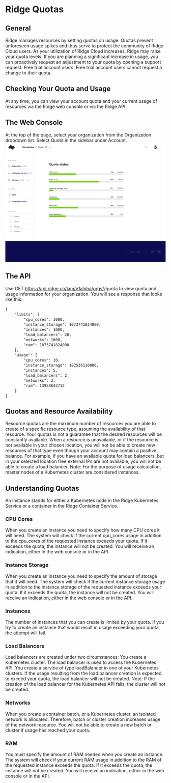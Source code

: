 ﻿
               
 
# Ridge Quotas

## General
Ridge manages resources by setting quotas on usage.  Quotas prevent unforeseen usage spikes and thus serve to protect the community of Ridge Cloud users. 
As your utilization of Ridge Cloud increases, Ridge may raise your quota levels. If you are planning a significant increase in usage, you can proactively request an adjustment to your quota by opening a support request. 
Free trial account users:  Free trial account users cannot request a change to their quota.
 
## Checking Your Quota and Usage
At any time, you can view your account quota and your current usage of resources via the Ridge web console or via the Ridge API.


## The Web Console
At the top of the page, select your organization from the Organization dropdown list. Select Quota in the sidebar under Account. ![quotas-screen](quotas.png)

 
## The API
Use GET https://api.ridge.co/iam/v1alpha/orgs/<org>/quota to view quota and usage information for your organization.
You will see a response that looks like this:
```
{
    "limits": {
        "cpu_cores": 1000,
        "instance_storage": 1073741824000,
        "instances": 1000,
        "load_balancers": 20,
        "networks": 1000,
        "ram": 1073741824000
    },
    "usage": {
        "cpu_cores": 10,
        "instance_storage": 182536110080,
        "instances": 5,
        "load_balancers": 2,
        "networks": 2,
        "ram": 13958643712
    }
}
``` 
 
## Quotas and Resource Availability
Resource quotas are the maximum number of resources you are able to create of a specific resource type, assuming the availability of that resource. Your quotas is not a guarantee that the desired resources will be constantly available. 
When a resource is unavailable, or if the resource is not available in your chosen location, you will not be able to create new resources of that type even though your account may contain a positive balance. For example, if you have an available quota for load balancers, but in your selected location free external IPs are not available,  you will not be able to create a load balancer.
Note: For the purpose of usage calculation, master nodes of a Kubernetes cluster are considered instances.
## Understanding Quotas
An instance stands for either a Kubernetes node in the Ridge Kubernetes Service or a container in the Ridge Container Service.

### CPU Cores
When you create an instance you need to specify how many CPU cores it will need. The system will check if the current cpu_cores usage in addition to the cpu_cores of the requested instance exceeds your quota. If it exceeds the quota, the instance will not be created. You will receive an indication, either in the web console or in the API.
### Instance Storage
When you create an instance you need to specify the amount of storage that it will need. The system will check if the current instance storage usage in addition to the instance storage of the requested instance exceeds your quota. If it exceeds the quota, the instance will not be created. You will receive an indication, either in the web console or in the API.
### Instances
The number of instances that you can create is limited by your quota. If you try to create an instance that would result in usage exceeding your quota, the attempt will fail.
### Load Balancers
Load balancers are created under two circumstances:
You create a Kubernetes cluster. The load balancer is used to access the Kubernetes API.
You create a service of type loadBalancer in one of your Kubernetes clusters.
If the usage resulting from the load balancer creation is expected to exceed your quota, the load balancer will not be created. Note: If the creation of the load balancer for the Kubernetes API fails, the cluster will not be created.
### Networks
When you create a container batch, or a Kubernetes cluster, an isolated network is allocated. Therefore, batch or cluster creation increases usage of the network resource. You will not be able to create a new batch or cluster if usage has reached your quota.
### RAM
You must specify the amount of RAM needed when you create an instance. The system will check if your current RAM usage in addition to the RAM of the requested instance exceeds the quota. If it exceeds the quota, the instance will not be created. You will receive an indication, either in the web console or in the API.